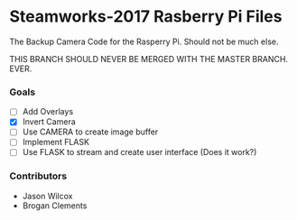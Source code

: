 
# Steamworks-2017 Rasberry Pi Files

The Backup Camera Code for the Rasperry Pi. Should not be much else.

THIS BRANCH SHOULD NEVER BE MERGED WITH THE MASTER BRANCH. EVER.

### Goals
 - [ ] Add Overlays
 - [X] Invert Camera
 - [ ] Use CAMERA to create image buffer
 - [ ] Implement FLASK
 - [ ] Use FLASK to stream and create user interface (Does it work?)

### Contributors
 * Jason Wilcox
 * Brogan Clements
